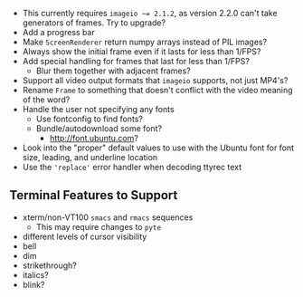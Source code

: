 - This currently requires `imageio ~= 2.1.2`, as version 2.2.0 can't take
  generators of frames.  Try to upgrade?
- Add a progress bar
- Make `ScreenRenderer` return numpy arrays instead of PIL images?
- Always show the initial frame even if it lasts for less than 1/FPS?
- Add special handling for frames that last for less than 1/FPS?
    - Blur them together with adjacent frames?
- Support all video output formats that `imageio` supports, not just MP4's?
- Rename `Frame` to something that doesn't conflict with the video meaning of
  the word?
- Handle the user not specifying any fonts
    - Use fontconfig to find fonts?
    - Bundle/autodownload some font?
        - <http://font.ubuntu.com>?
- Look into the "proper" default values to use with the Ubuntu font for font
  size, leading, and underline location
- Use the `'replace'` error handler when decoding ttyrec text

Terminal Features to Support
----------------------------
- xterm/non-VT100 `smacs` and `rmacs` sequences
    - This may require changes to `pyte`
- different levels of cursor visibility
- bell
- dim
- strikethrough?
- italics?
- blink?
